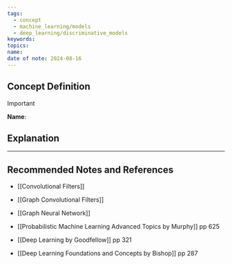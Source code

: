 ```yaml
---
tags:
  - concept
  - machine_learning/models
  - deep_learning/discriminative_models
keywords: 
topics: 
name: 
date of note: 2024-08-16
---
```


## Concept Definition

>[!important]
>**Name**: 



## Explanation





-----------
##  Recommended Notes and References

- [[Convolutional Filters]]
- [[Graph Convolutional Filters]]
- [[Graph Neural Network]]

- [[Probabilistic Machine Learning Advanced Topics by Murphy]] pp 625
- [[Deep Learning by Goodfellow]] pp 321
- [[Deep Learning Foundations and Concepts by Bishop]] pp 287